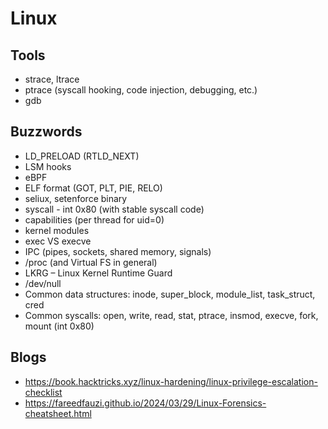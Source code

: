 # Linux #

## Tools ## 
* strace, ltrace
* ptrace (syscall hooking, code injection, debugging, etc.)
* gdb
  
## Buzzwords ##
* LD_PRELOAD (RTLD_NEXT)
* LSM hooks
* eBPF
* ELF format (GOT, PLT, PIE, RELO)
* seliux, setenforce binary
* syscall - int 0x80 (with stable syscall code)
* capabilities (per thread for uid=0)
* kernel modules
* exec VS execve
* IPC (pipes, sockets, shared memory, signals)
* /proc (and Virtual FS in general)
* LKRG – Linux Kernel Runtime Guard
* /dev/null
* Common data structures: inode, super_block, module_list, task_struct, cred
* Common syscalls: open, write, read, stat, ptrace, insmod, execve, fork, mount (int 0x80)

## Blogs ##
* https://book.hacktricks.xyz/linux-hardening/linux-privilege-escalation-checklist
* https://fareedfauzi.github.io/2024/03/29/Linux-Forensics-cheatsheet.html